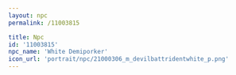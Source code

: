 ```yaml
---
layout: npc
permalink: /11003815

title: Npc
id: '11003815'
npc_name: 'White Demiporker'
icon_url: 'portrait/npc/21000306_m_devilbattridentwhite_p.png'
---
```

